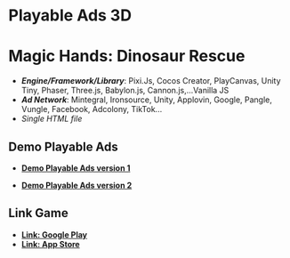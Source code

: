 # Playable Ads 3D

# Magic Hands: Dinosaur Rescue

- **_Engine/Framework/Library_**: Pixi.Js, Cocos Creator, PlayCanvas, Unity Tiny, Phaser, Three.js, Babylon.js, Cannon.js,...Vanilla JS
- **_Ad Network_**: Mintegral, Ironsource, Unity, Applovin, Google, Pangle, Vungle, Facebook, Adcolony, TikTok...
- _Single HTML file_

## Demo Playable Ads

- [**Demo Playable Ads version 1**](https://kidcry0x.github.io/Playable-Ads_Magic-Hands-Dinosaur-Rescue/PlayableAds_Magic_Hands_V1/PA_MagicHands_V1.min.html)

- [**Demo Playable Ads version 2**](https://kidcry0x.github.io/Playable-Ads_Magic-Hands-Dinosaur-Rescue/PlayableAds_Magic_Hands_V2/PA_MagicHands_V2.min.html)

## Link Game

- [**Link: Google Play**](https://play.google.com/store/apps/details?id=magichand.negaxy.dinosaur)
- [**Link: App Store**](https://apps.apple.com/app/id1619537659)
